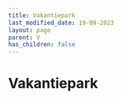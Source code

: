 ```yaml
---
title: Vakantiepark
last_modified_date: 19-09-2023
layout: page
parent: V
has_children: false
---
```


Vakantiepark
============

